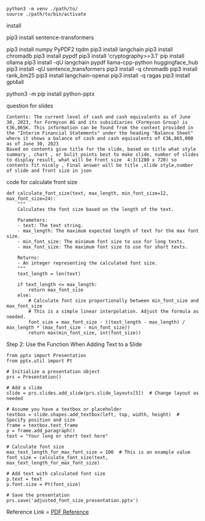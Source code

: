
```
python3 -m venv ./path/to/
source ./path/to/bin/activate
```

install 

pip3 install sentence-transformers

pip3 install numpy PyPDF2 tqdm
pip3 install langchain
pip3 install chromadb
pip3 install pypdf
pip3 install 'cryptography>=3.1'
pip install ollama
pip3 install -qU langchain pypdf llama-cpp-python huggingface_hub
pip3 install -qU sentence_transformers
pip3 install -q chromadb
pip3 install rank_bm25
pip3 install langchain-openai
pip3 install -q ragas
pip3 install gpt4all

python3 -m pip install python-pptx


question for slides
```
Contents: The current level of cash and cash equivalents as of June 30, 2023, for Formycon AG and its subsidiaries (Formycon Group) is €36,865K. This information can be found from the context provided in the "Interim Financial Statements" under the heading "Balance Sheet" where it shows a balance of cash and cash equivalents of €36,865,000 as of June 30, 2023
Based on contents give title for the slide, based on title what style summary , chart , or bulit points best to make slide, number of slides to display result, what will be front size  4:3(1280 x 720) so contents fit nicely , Final answer will be title ,slide style,number of slide and front size in json
```


code for calculate front size 
```
def calculate_font_size(text, max_length, min_font_size=12, max_font_size=24):
    """
    Calculates the font size based on the length of the text.

    Parameters:
    - text: The text string.
    - max_length: The maximum expected length of text for the max font size.
    - min_font_size: The minimum font size to use for long texts.
    - max_font_size: The maximum font size to use for short texts.

    Returns:
    - An integer representing the calculated font size.
    """
    text_length = len(text)
    
    if text_length <= max_length:
        return max_font_size
    else:
        # Calculate font size proportionally between min_font_size and max_font_size
        # This is a simple linear interpolation. Adjust the formula as needed.
        font_size = max_font_size - ((text_length - max_length) / max_length * (max_font_size - min_font_size))
        return max(min_font_size, int(font_size))

```
Step 2: Use the Function When Adding Text to a Slide

```
from pptx import Presentation
from pptx.util import Pt

# Initialize a presentation object
prs = Presentation()

# Add a slide
slide = prs.slides.add_slide(prs.slide_layouts[5])  # Change layout as needed

# Assume you have a textbox or placeholder
textbox = slide.shapes.add_textbox(left, top, width, height)  # Specify position and size
frame = textbox.text_frame
p = frame.add_paragraph()
text = "Your long or short text here"

# Calculate font size
max_text_length_for_max_font_size = 100  # This is an example value
font_size = calculate_font_size(text, max_text_length_for_max_font_size)

# Add text with calculated font size
p.text = text
p.font.size = Pt(font_size)

# Save the presentation
prs.save('adjusted_font_size_presentation.pptx')

```


Reference Link = [PDF Reference ](https://www.youtube.com/watch?v=ZN53DrEYwKg)